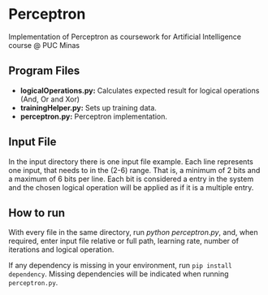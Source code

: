 # Perceptron
Implementation of Perceptron as coursework for Artificial Intelligence course @ PUC Minas


## Program Files
- **logicalOperations.py:** Calculates expected result for logical operations (And, Or and Xor)
- **trainingHelper.py:** Sets up training data.
- **perceptron.py:** Perceptron implementation. 

## Input File
In the input directory there is one input file example. Each line represents one input, that needs to in the (2-6) range. That is, a minimum of 2 bits and a maximum of 6 bits per line.
Each bit is considered a entry in the system and the chosen logical operation will be applied as if it is a multiple entry.

## How to run
With every file in the same directory, run *python perceptron.py*, and, when required, enter input file relative or full path, learning rate, number of iterations and logical operation.

If any dependency is missing in your environment, run `pip install dependency`. Missing dependencies will be indicated when running `perceptron.py`.
